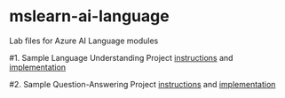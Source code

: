 # mslearn-ai-language
Lab files for Azure AI Language modules

#1. Sample Language Understanding Project [instructions](./Instruction/Exercises/01-analyze-text.md) and [implementation](./Labfiles/01-analyze-text/Python/text-analysis/text-analysis.ipynb)

#2. Sample Question-Answering Project [instructions](./Instructions/Exercises/02-qna.md) and [implementation](./Labfiles/02-qna/Python/qna-app.ipynb)
